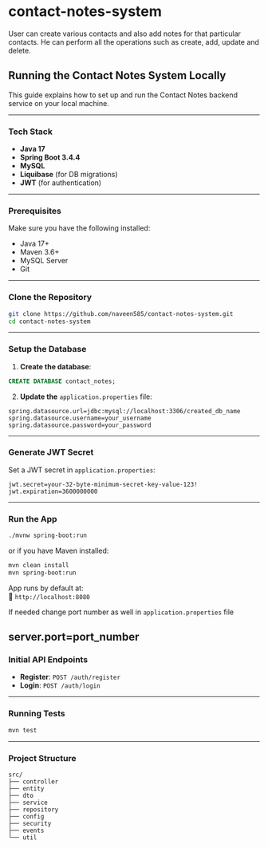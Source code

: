 # contact-notes-system
User can create various contacts and also add notes for that particular contacts. He can perform all the operations such as create, add, update and delete.

## Running the Contact Notes System Locally

This guide explains how to set up and run the Contact Notes backend service on your local machine.

---

###  Tech Stack
- **Java 17**
- **Spring Boot 3.4.4**
- **MySQL**
- **Liquibase** (for DB migrations)
- **JWT** (for authentication)

---

### Prerequisites

Make sure you have the following installed:

- Java 17+
- Maven 3.6+
- MySQL Server
- Git

---

###  Clone the Repository

```bash
git clone https://github.com/naveen585/contact-notes-system.git
cd contact-notes-system
```

---

### Setup the Database

1. **Create the database**:
```sql
CREATE DATABASE contact_notes;
```

2. **Update the** `application.properties` file:

```
spring.datasource.url=jdbc:mysql://localhost:3306/created_db_name
spring.datasource.username=your_username
spring.datasource.password=your_password
```

---


### Generate JWT Secret

Set a JWT secret in `application.properties`:

```
jwt.secret=your-32-byte-minimum-secret-key-value-123! 
jwt.expiration=3600000000
```

---

###  Run the App

```bash
./mvnw spring-boot:run
```

or if you have Maven installed:

```bash
mvn clean install
mvn spring-boot:run
```

App runs by default at:  
📍 `http://localhost:8080`

If needed change port number as well in `application.properties` file

server.port=port_number
---

###  Initial API Endpoints

- **Register**: `POST /auth/register`
- **Login**: `POST /auth/login`

---

###  Running Tests

```bash
mvn test
```

---

###  Project Structure

```
src/
├── controller
├── entity
├── dto
├── service
├── repository
├── config
├── security
├── events
└── util
```
